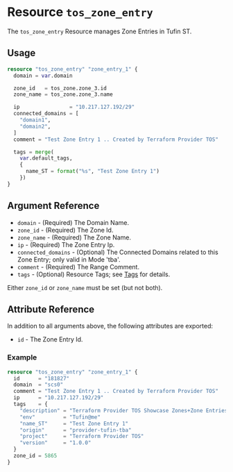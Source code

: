 # Resource `tos_zone_entry`

The `tos_zone_entry` Resource manages Zone Entries in Tufin ST.

## Usage

```terraform
resource "tos_zone_entry" "zone_entry_1" {
  domain = var.domain

  zone_id   = tos_zone.zone_3.id
  zone_name = tos_zone.zone_3.name

  ip                = "10.217.127.192/29"
  connected_domains = [
    "domain1",
    "domain2",
  ]
  comment = "Test Zone Entry 1 .. Created by Terraform Provider TOS"

  tags = merge(
    var.default_tags,
    {
      name_ST = format("%s", "Test Zone Entry 1")
    })
}
```

## Argument Reference

* `domain` - (Required) The Domain Name.
* `zone_id` - (Required) The Zone Id.
* `zone_name` - (Required) The Zone Name.
* `ip` - (Required) The Zone Entry Ip.
* `connected_domains` - (Optional) The Connected Domains related to this Zone Entry; only valid in Mode 'tba'.
* `comment` - (Required) The Range Comment.
* `tags` - (Optional) Resource Tags; see [Tags](tag.md) for details.

Either `zone_id` or `zone_name` must be set (but not both).

## Attribute Reference

In addition to all arguments above, the following attributes are exported:

* `id` - The Zone Entry Id.

### Example

```terraform
resource "tos_zone_entry" "zone_entry_1" {
  id      = "181827"
  domain  = "scs0"
  comment = "Test Zone Entry 1 .. Created by Terraform Provider TOS"
  ip      = "10.217.127.192/29"
  tags    = {
    "description" = "Terraform Provider TOS Showcase Zones+Zone Entries"
    "env"         = "Tufin@me"
    "name_ST"     = "Test Zone Entry 1"
    "origin"      = "provider-tufin-tba"
    "project"     = "Terraform Provider TOS"
    "version"     = "1.0.0"
  }
  zone_id = 5865
}
```